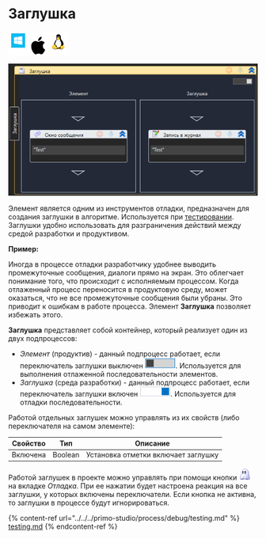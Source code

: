 # Заглушка

![](<../../../.gitbook/assets/image (100) (1) (1) (1) (1) (1) (1) (1) (2) (336).png>)

![](<../../../.gitbook/assets/image (747).png>)

Элемент является одним из инструментов отладки, предназначен для создания заглушки в алгоритме. Используется при [тестировании](https://docs.primo-rpa.ru/primo-rpa/primo-studio/process/debug/testing). Заглушки удобно использовать для разграничения действий между средой разработки и продуктивом.

**Пример:**

Иногда в процессе отладки разработчику удобнее выводить промежуточные сообщения, диалоги прямо на экран. Это облегчает понимание того, что происходит с исполняемым процессом. Когда отлаженный процесс переносится в продуктовую среду, может оказаться, что не все промежуточные сообщения были убраны. Это приводит к ошибкам в работе процесса. Элемент **Заглушка** позволяет избежать этого.

**Заглушка** представляет собой контейнер, который реализует один из двух подпроцессов:

* _Элемент_ (продуктив) - данный подпроцесс работает, если переключатель заглушки выключен ![](<../../../.gitbook/assets/Заглушка выкл.png>). Используется для выполнения отлаженной последовательности элементов.
* _Заглушка_ (среда разработки) - данный подпроцесс работает, если переключатель заглушки включен ![](<../../../.gitbook/assets/Заглушка, переключатель.png>). Используется для отладки последовательности.

Работой отдельных заглушек можно управлять из их свойств (либо переключателя на самом элементе):

| Свойство | Тип     | Описание                            |
| -------- | ------- | ----------------------------------- |
| Включена | Boolean | Установка отметки включает заглушку |

Работой заглушек в проекте можно управлять при помощи кнопки <img src="../../../.gitbook/assets/WFMock.png" alt="" data-size="line"> на вкладке _Отладка_. При ее нажатии будет настроена реакция на все заглушки, у которых включены переключатели. Если кнопка не активна, то заглушки в процессе будут игнорироваться.

{% content-ref url="../../../primo-studio/process/debug/testing.md" %}
[testing.md](../../../primo-studio/process/debug/testing.md)
{% endcontent-ref %}
